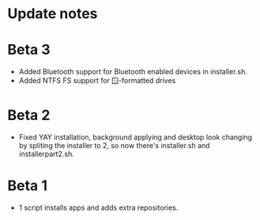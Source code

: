 # Update notes
# Beta 3
 - Added Bluetooth support for Bluetooth enabled devices in installer.sh.
 - Added NTFS FS support for 🪟-formatted drives

# Beta 2
 - Fixed YAY installation, background applying and desktop look changing by spliting the installer to 2, so now there's installer.sh and installerpart2.sh.

# Beta 1
 - 1 script installs apps and adds extra repositories.
